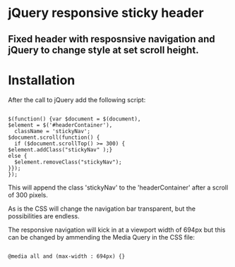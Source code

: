 jQuery responsive sticky header
===============================

Fixed header with resposnsive navigation and jQuery to change style at set scroll height.
-----------------------------------------------------------------------------------------

Installation
============

After the call to jQuery add the following script:

<pre><code>
$(function() {var $document = $(document),
$element = $('#headerContainer'),
  className = 'stickyNav';
$document.scroll(function() {
  if ($document.scrollTop() >= 300) {
$element.addClass("stickyNav" );}
else {
  $element.removeClass("stickyNav");
}});
});
</code></pre>

This will append the class 'stickyNav' to the 'headerContainer' after a scroll of 300 pixels.

As is the CSS will change the navigation bar transparent, but the possibilities are endless.

The responsive navigation will kick in at a viewport width of 694px but this can be changed by ammending the Media Query in the CSS file:

<pre><code>
@media all and (max-width : 694px) {}
</code></pre>

